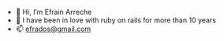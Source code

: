 - 👋 Hi, I’m Efrain Arreche
- 💞️ I have been in love with ruby on rails for more than 10 years
- 📫 efrados@gmail.com

<!---
efrados/efrados is a ✨ special ✨ repository because its `README.md` (this file) appears on your GitHub profile.
You can click the Preview link to take a look at your changes.
--->
